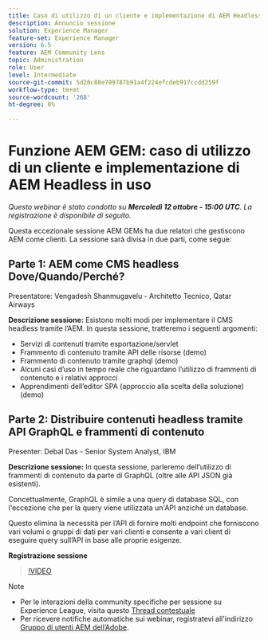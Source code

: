 ```yaml
---
title: Caso di utilizzo di un cliente e implementazione di AEM Headless in uso
description: Annuncio sessione
solution: Experience Manager
feature-set: Experience Manager
version: 6.5
feature: AEM Community Lens
topic: Administration
role: User
level: Intermediate
source-git-commit: 5d20c88e799787b91a4f224efcdeb917ccdd259f
workflow-type: tm+mt
source-wordcount: '268'
ht-degree: 0%

---
```


# Funzione AEM GEM: caso di utilizzo di un cliente e implementazione di AEM Headless in uso

*Questo webinar è stato condotto su **Mercoledì 12 ottobre - 15:00 UTC**. La registrazione è disponibile di seguito.*

Questa eccezionale sessione AEM GEMs ha due relatori che gestiscono AEM come clienti. La sessione sarà divisa in due parti, come segue:

## Parte 1: AEM come CMS headless Dove/Quando/Perché?

Presentatore: Vengadesh Shanmugavelu - Architetto Tecnico, Qatar Airways

**Descrizione sessione:**
Esistono molti modi per implementare il CMS headless tramite l’AEM.
In questa sessione, tratteremo i seguenti argomenti:

* Servizi di contenuti tramite esportazione/servlet
* Frammento di contenuto tramite API delle risorse (demo)
* Frammento di contenuto tramite graphql (demo)
* Alcuni casi d’uso in tempo reale che riguardano l’utilizzo di frammenti di contenuto e i relativi approcci
* Apprendimenti dell’editor SPA (approccio alla scelta della soluzione) (demo)

## Parte 2: Distribuire contenuti headless tramite API GraphQL e frammenti di contenuto

Presenter: Debal Das - Senior System Analyst, IBM

**Descrizione sessione:**
In questa sessione, parleremo dell’utilizzo di frammenti di contenuto da parte di GraphQL (oltre alle API JSON già esistenti).

Concettualmente, GraphQL è simile a una query di database SQL, con l&#39;eccezione che per la query viene utilizzata un&#39;API anziché un database.

Questo elimina la necessità per l’API di fornire molti endpoint che forniscono vari volumi o gruppi di dati per vari clienti e consente a vari client di eseguire query sull’API in base alle proprie esigenze.

**Registrazione sessione**

>[!VIDEO](https://video.tv.adobe.com/v/3410160)

>[!NOTE]
>
>* Per le interazioni della community specifiche per sessione su Experience League, visita questo [Thread contestuale](https://adobe.ly/3r6P4nr)
>* Per ricevere notifiche automatiche sui webinar, registratevi all&#39;indirizzo [Gruppo di utenti AEM dell’Adobe](https://aem-augs.adobe.com/).

